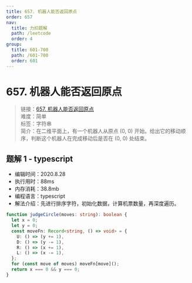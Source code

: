 ```yaml
---
title: 657. 机器人能否返回原点
order: 657
nav:
  title: 力扣题解
  path: /leetcode
  order: 4
group:
  title: 601-700
  path: /601-700
  order: 601
---
```


# 657. 机器人能否返回原点

> 链接：[657. 机器人能否返回原点](https://leetcode-cn.com/problems/robot-return-to-origin/)  
> 难度：简单  
> 标签：字符串  
> 简介：在二维平面上，有一个机器人从原点 (0, 0) 开始。给出它的移动顺序，判断这个机器人在完成移动后是否在 (0, 0) 处结束。

## 题解 1 - typescript

- 编辑时间：2020.8.28
- 执行用时：88ms
- 内存消耗：38.8mb
- 编程语言：typescript
- 解法介绍：先进行排序字符，初始化数据，计算机票数量，再深度遍历。

```typescript
function judgeCircle(moves: string): boolean {
  let x = 0;
  let y = 0;
  const moveFn: Record<string, () => void> = {
    U: () => (y += 1),
    D: () => (y -= 1),
    R: () => (x += 1),
    L: () => (x -= 1),
  };
  for (const move of moves) moveFn[move]();
  return x === 0 && y === 0;
}
```
